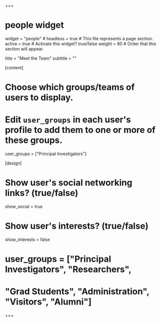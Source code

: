 +++
# people widget

widget = "people" #
headless = true # This file represents a page section. 
active = true # Activate this widget? true/false 
weight = 80 # Order that this section will appear.

title = "Meet the Team" 
subtitle = ""


[content]
  # Choose which groups/teams of users to display.
  #   Edit `user_groups` in each user's profile to add them to one or more of these groups.
user_groups = ["Principal Investigators"] 


[design]
  # Show user's social networking links? (true/false)
  show_social = true

  # Show user's interests? (true/false)
  show_interests = false

# user_groups = ["Principal Investigators", "Researchers", 
# "Grad Students", "Administration", "Visitors", "Alumni"] 

+++